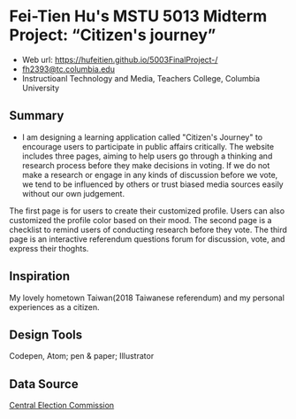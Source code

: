 # Fei-Tien Hu's MSTU 5013 Midterm Project: “Citizen's journey”
  * Web url: https://hufeitien.github.io/5003FinalProject-/
  * fh2393@tc.columbia.edu  
  * Instructioanl Technology and Media, Teachers College, Columbia University


## Summary  
* I am designing a learning application called "Citizen's Journey" to encourage users to participate in public affairs critically. The website includes three pages, aiming to help users go through a thinking and research process before they make decisions in voting. If we do not make a research or engage in any kinds of discussion before we vote, we tend to be influenced by others or trust biased media sources easily without our own judgement.

The first page is for users to create their customized profile. Users can also customized the profile color based on their mood.
The second page is a checklist to remind users of conducting research before they vote.
The third page is an interactive referendum questions forum for discussion, vote, and express their thoghts.


## Inspiration
My lovely hometown Taiwan(2018 Taiwanese referendum) and my personal experiences as a citizen.

## Design Tools
Codepen, Atom; pen & paper; Illustrator

## Data Source
[Central Election Commission](https://web.archive.org/web/20181124220825/http://referendum.2018.nat.gov.tw/pc/en/00/m00000000000000000.html)
